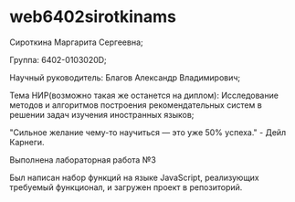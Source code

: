 # web6402sirotkinams

Сироткина Маргарита Сергеевна;

Группа: 6402-0103020D;

Научный руководитель: Благов Александр Владимирович;

Тема НИР(возможно такая же останется на диплом): Исследование методов и алгоритмов построения рекомендательных систем в решении задач изучения иностранных языков;


"Сильное желание чему-то научиться — это уже 50% успеха." - Дейл Карнеги.


Выполнена лабораторная работа №3

Был написан набор функций на языке JavaScript, реализующих требуемый функционал, и загружен проект в репозиторий.
